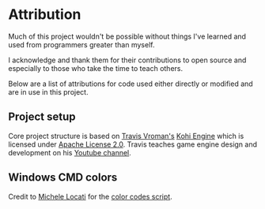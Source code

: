 # Attribution

Much of this project wouldn't be possible without things I've learned and used from programmers greater than myself.

I acknowledge and thank them for their contributions to open source and especially to those who take the time to teach others.

Below are a list of attributions for code used either directly or modified and are in use in this project.

## Project setup

Core project structure is based on [Travis Vroman's](https://travisvroman.com/) [Kohi Engine](https://github.com/travisvroman/kohi) which is licensed under [Apache License 2.0](https://github.com/travisvroman/kohi/blob/main/LICENSE). Travis teaches game engine design and development on his [Youtube channel](https://www.youtube.com/playlist?list=PLv8Ddw9K0JPg1BEO-RS-0MYs423cvLVtj).

## Windows CMD colors

Credit to [Michele Locati](https://github.com/mlocati) for the [color codes script](https://gist.github.com/mlocati/fdabcaeb8071d5c75a2d51712db24011#file-win10colors-cmd).
